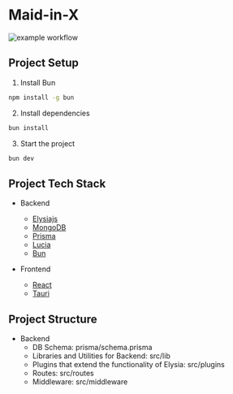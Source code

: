 # Maid-in-X

![example workflow](https://github.com/Ripwords/maidx/actions/workflows/test.yml/badge.svg)

## Project Setup

1. Install Bun

```bash
npm install -g bun
```

2. Install dependencies

```bash
bun install
```

3. Start the project

```bash
bun dev
```

## Project Tech Stack

- Backend

  - [Elysiajs](https://elysiajs.com/)
  - [MongoDB](https://www.mongodb.com/)
  - [Prisma](https://www.prisma.io/)
  - [Lucia](https://lucia-auth.com/)
  - [Bun](https://bunjs.com/)

- Frontend
  - [React](https://reactjs.org/)
  - [Tauri](https://v2.tauri.app/)

## Project Structure

- Backend
  - DB Schema: prisma/schema.prisma
  - Libraries and Utilities for Backend: src/lib
  - Plugins that extend the functionality of Elysia: src/plugins
  - Routes: src/routes
  - Middleware: src/middleware
